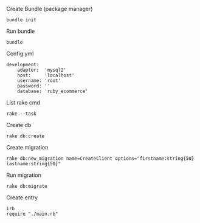 Create Bundle (package manager)

    bundle init

Run bundle

    bundle

Config.yml

    development:
        adapter:  'mysql2'
        host:     'localhost'
        username: 'root'
        password: ''
        database: 'ruby_ecommerce'

List rake cmd

    rake --task

Create db

    rake db:create

Create migration

    rake db:new_migration name=CreateClient options="firstname:string{50} lastname:string{50}"

Run migration

    rake db:migrate

Create entry

    irb
    require "./main.rb"


